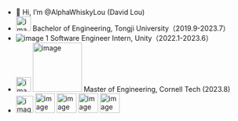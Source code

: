 - 👋 Hi, I’m @AlphaWhiskyLou (David Lou)
-  <img width="30px" alt="image" src="https://github.com/AlphaWhiskyLou/AlphaWhiskyLou/assets/62586200/b67d8740-b8dc-4600-8c11-69b9173f0d08"> Bachelor of Engineering, Tongji University（2019.9-2023.7）
-  ![image 1](https://user-images.githubusercontent.com/62586200/169695728-91fc50ff-f9b2-4f17-94bc-36ca1be05b9b.png) Software Engineer Intern, Unity（2022.1-2023.6）
-  <img width="30px" alt="image" src="https://th.bing.com/th/id/R.34205ce94dd7da45271993a24eff161c?rik=D9fUxs8QI5UIRg&riu=http%3a%2f%2f4.bp.blogspot.com%2f_V1hbANfFpgg%2fTAWuMWFbqgI%2fAAAAAAAABDA%2fVEand1O8oMs%2fs1600%2fcornell%2buniversity%2b2.gif&ehk=aa6p%2fDDV5IzLf0eKVziFoXcMDsBZZvYAnoGscY68q4s%3d&risl=&pid=ImgRaw&r=0"> <img width="100px" alt="image" src="https://github.com/AlphaWhiskyLou/AlphaWhiskyLou/assets/62586200/6f7c0af1-9918-4205-a6e5-1a20fe856998"> Master of Engineering, Cornell Tech (2023.8)
-  <img width="35px" alt="image" src="https://github.com/AlphaWhiskyLou/AlphaWhiskyLou/assets/62586200/8e2902ff-aa69-43be-9bdd-6f08d5bfa4d4"> <img width="40px" alt="image" src="https://github.com/AlphaWhiskyLou/AlphaWhiskyLou/assets/62586200/28f3165b-169d-4c10-ba2c-d2fac95008ea"> <img width="40px" alt="image" src="https://github.com/AlphaWhiskyLou/AlphaWhiskyLou/assets/62586200/79211ed3-ea87-492d-8689-b873b8f37f25"> <img width="40px" alt="image" src="https://github.com/AlphaWhiskyLou/AlphaWhiskyLou/assets/62586200/d52c54de-6d3d-4ff3-9f17-dc40abb14c37"> <img width="40px" alt="image" src="https://github.com/AlphaWhiskyLou/AlphaWhiskyLou/assets/62586200/2e1b5b15-b8bf-4911-ad72-73ba247977f0"> 




<!-- ![David Lou's GitHub stats](https://github-readme-stats.vercel.app/api?username=AlphaWhiskyLou&theme=algolia&show_icons=true) -->
<!---
AlphaWhiskyLou/AlphaWhiskyLou is a ✨ special ✨ repository because its `README.md` (this file) appears on your GitHub profile.
You can click the Preview link to take a look at your changes.
--->
